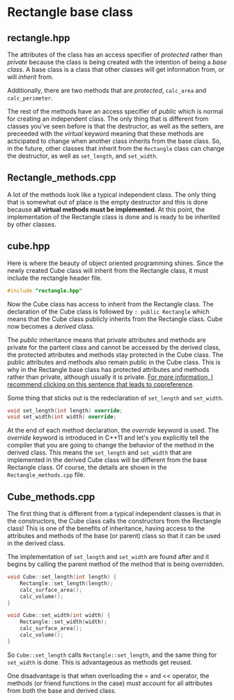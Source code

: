 # Rectangle base class

## rectangle.hpp

The attributes of the class has an access specifier of *protected* rather than *private* because the class is being created with the intention of being a *base class*. A base class is a class that other classes will get information from, or will *inherit* from.

Additionally, there are two methods that are *protected*, `calc_area` and `calc_perimeter`.

The rest of the methods have an access specifier of *public* which is normal for creating an independent class. The only thing that is different from classes you've seen before is that the destructor, as well as the setters, are preceeded with the *virtual* keyword meaning that these methods are acticipated to change when another class inherits from the base class. So, in the future, other classes that inherit from the `Rectangle` class can change the destructor, as well as `set_length`, and `set_width`.

## Rectangle_methods.cpp

A lot of the methods look like a typical independent class. The only thing that is somewhat out of place is the empty destructor and this is done because **all virtual methods must be implemented**. At this point, the implementation of the Rectangle class is done and is ready to be inherited by other classes.

## cube.hpp

Here is where the beauty of object oriented programming shines. Since the newly created Cube class will inherit from the Rectangle class, it must include the rectangle header file.

```cpp
#include "rectangle.hpp"
```

Now the Cube class has access to inherit from the Rectangle class. The declaration of the Cube class is followed by `: public Rectangle` which means that the Cube class publicly inherits from the Rectangle class. Cube now becomes a *derived* class.

The *public* inheritance means that private attributes and methods are private for the partent class and cannot be accessed by the derived class, the protected attributes and methods stay protected in the Cube class. The public attributes and methods also remain public in the Cube class. This is why in the Rectangle base class has protected attributes and methods rather than private, although usually it is private. [For more information, I recommend clicking on this sentence that leads to cppreference](https://en.cppreference.com/w/cpp/language/access).

Some thing that sticks out is the redeclaration of `set_length` and `set_width`.

```cpp
void set_length(int length) override;
void set_width(int width) override;
```

At the end of each method declaration, the *override* keyword is used. The *override* keyword is introduced in C++11 and let's you explicitly tell the compiler that you are going to change the behavior of the method in the derived class. This means the `set_length` and `set_width` that are implemented in the derived Cube class will be different from the base Rectangle class. Of course, the details are shown in the `Rectangle_methods.cpp` file.

## Cube_methods.cpp

The first thing that is different from a typical independent classes is that in the constructors, the Cube class calls the constructors from the Rectangle class! This is one of the benefits of inheritance, having access to the attributes and methods of the base (or parent) class so that it can be used in the derived class.

The implementation of `set_length` and `set_width` are found after and it begins by calling the parent method of the method that is being overridden.

```cpp
void Cube::set_length(int length) {
    Rectangle::set_length(length);
    calc_surface_area();
    calc_volume();
}

void Cube::set_width(int width) {
    Rectangle::set_width(width);
    calc_surface_area();
    calc_volume();
}
```

So `Cube::set_length` calls `Rectangle::set_length`, and the same thing for `set_width` is done. This is advantageous as methods get reused.

One disadvantage is that when overloading the = and << operator, the methods (or friend functions in the case) must account for all attributes from both the base and derived class.